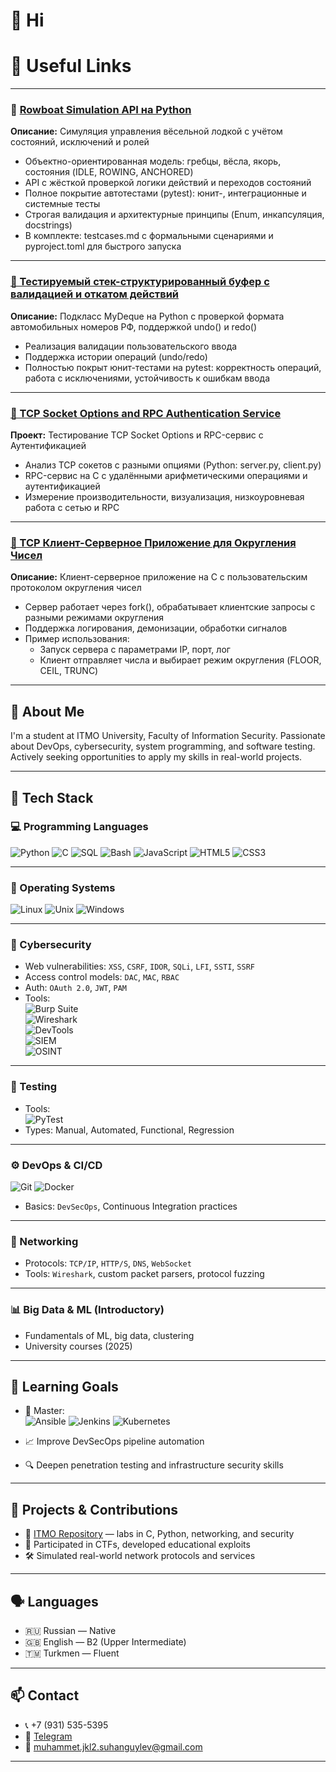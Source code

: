 # 👋 Hi

# 🔗 Useful Links

---

### 🧪 [Rowboat Simulation API на Python](https://github.com/JKL2theBest/rowboat-simulation)
**Описание:** Симуляция управления вёсельной лодкой с учётом состояний, исключений и ролей
- Объектно-ориентированная модель: гребцы, вёсла, якорь, состояния (IDLE, ROWING, ANCHORED)
- API с жёсткой проверкой логики действий и переходов состояний
- Полное покрытие автотестами (pytest): юнит-, интеграционные и системные тесты
- Строгая валидация и архитектурные принципы (Enum, инкапсуляция, docstrings)
- В комплекте: testcases.md с формальными сценариями и pyproject.toml для быстрого запуска

---

### [🧪 Тестируемый стек-структурированный буфер с валидацией и откатом действий](https://github.com/JKL2theBest/ITMO/tree/master/Programming/lab6)  
**Описание:** Подкласс MyDeque на Python с проверкой формата автомобильных номеров РФ, поддержкой undo() и redo()
- Реализация валидации пользовательского ввода
- Поддержка истории операций (undo/redo)
- Полностью покрыт юнит-тестами на pytest: корректность операций, работа с исключениями, устойчивость к ошибкам ввода

---

### [🧪 TCP Socket Options and RPC Authentication Service](https://github.com/JKL2theBest/ITMO/tree/master/OperatingSystems/lab9)  
**Проект:** Тестирование TCP Socket Options и RPC-сервис с Аутентификацией  
- Анализ TCP сокетов с разными опциями (Python: server.py, client.py)  
- RPC-сервис на C с удалёнными арифметическими операциями и аутентификацией  
- Измерение производительности, визуализация, низкоуровневая работа с сетью и RPC  

---

### [🧪 TCP Клиент-Серверное Приложение для Округления Чисел](https://github.com/JKL2theBest/ITMO/tree/master/SystemProgramming/lab2msN3246)  
**Описание:** Клиент-серверное приложение на C с пользовательским протоколом округления чисел  
- Сервер работает через fork(), обрабатывает клиентские запросы с разными режимами округления  
- Поддержка логирования, демонизации, обработки сигналов  
- Пример использования:  
  - Запуск сервера с параметрами IP, порт, лог  
  - Клиент отправляет числа и выбирает режим округления (FLOOR, CEIL, TRUNC)  

---

## 💼 About Me

I'm a student at ITMO University, Faculty of Information Security. Passionate about DevOps, cybersecurity, system programming, and software testing. Actively seeking opportunities to apply my skills in real-world projects.

---

## 🧠 Tech Stack

### 💻 Programming Languages  
![Python](https://img.shields.io/badge/-Python-3776AB?style=for-the-badge&logo=python&logoColor=white)
![C](https://img.shields.io/badge/-C-00599C?style=for-the-badge&logo=c&logoColor=white)
![SQL](https://img.shields.io/badge/-SQL-4479A1?style=for-the-badge&logo=postgresql&logoColor=white)
![Bash](https://img.shields.io/badge/-Bash-4EAA25?style=for-the-badge&logo=gnu-bash&logoColor=white)
![JavaScript](https://img.shields.io/badge/-JavaScript-F7DF1E?style=for-the-badge&logo=javascript&logoColor=black)
![HTML5](https://img.shields.io/badge/-HTML5-E34F26?style=for-the-badge&logo=html5&logoColor=white)
![CSS3](https://img.shields.io/badge/-CSS3-1572B6?style=for-the-badge&logo=css3&logoColor=white)

---

### 🐧 Operating Systems  
![Linux](https://img.shields.io/badge/-Linux-FCC624?style=for-the-badge&logo=linux&logoColor=black)
![Unix](https://img.shields.io/badge/-Unix-262D3A?style=for-the-badge&logo=gnu&logoColor=white)
![Windows](https://img.shields.io/badge/-Windows-0078D6?style=for-the-badge&logo=windows&logoColor=white)

---

### 🔐 Cybersecurity  
- Web vulnerabilities: `XSS`, `CSRF`, `IDOR`, `SQLi`, `LFI`, `SSTI`, `SSRF`  
- Access control models: `DAC`, `MAC`, `RBAC`  
- Auth: `OAuth 2.0`, `JWT`, `PAM`  
- Tools:  
  ![Burp Suite](https://img.shields.io/badge/-Burp%20Suite-FF6F00?style=for-the-badge&logo=burpsuite&logoColor=white)  
  ![Wireshark](https://img.shields.io/badge/-Wireshark-1679A7?style=for-the-badge&logo=wireshark&logoColor=white)  
  ![DevTools](https://img.shields.io/badge/-DevTools-4285F4?style=for-the-badge&logo=google-chrome&logoColor=white)  
  ![SIEM](https://img.shields.io/badge/-SIEM-00599C?style=for-the-badge)  
  ![OSINT](https://img.shields.io/badge/-OSINT-6A1B9A?style=for-the-badge)

---

### 🧪 Testing  
- Tools:  
  ![PyTest](https://img.shields.io/badge/-PyTest-0A9EDC?style=for-the-badge&logo=python&logoColor=white)  
- Types: Manual, Automated, Functional, Regression

---

### ⚙️ DevOps & CI/CD  
![Git](https://img.shields.io/badge/-Git-F05032?style=for-the-badge&logo=git&logoColor=white)
![Docker](https://img.shields.io/badge/-Docker-2496ED?style=for-the-badge&logo=docker&logoColor=white)  
- Basics: `DevSecOps`, Continuous Integration practices

---

### 📡 Networking  
- Protocols: `TCP/IP`, `HTTP/S`, `DNS`, `WebSocket`  
- Tools: `Wireshark`, custom packet parsers, protocol fuzzing

---

### 📊 Big Data & ML (Introductory)  
- Fundamentals of ML, big data, clustering  
- University courses (2025)

---

## 🎯 Learning Goals

- 🚀 Master:  
  ![Ansible](https://img.shields.io/badge/-Ansible-000000?style=for-the-badge&logo=ansible&logoColor=white)
  ![Jenkins](https://img.shields.io/badge/-Jenkins-D24939?style=for-the-badge&logo=jenkins&logoColor=white)
  ![Kubernetes](https://img.shields.io/badge/-Kubernetes-326CE5?style=for-the-badge&logo=kubernetes&logoColor=white)

- 📈 Improve DevSecOps pipeline automation  
- 🔍 Deepen penetration testing and infrastructure security skills

---

## 📁 Projects & Contributions

- 📌 [ITMO Repository](https://github.com/JKL2theBest/ITMO) — labs in C, Python, networking, and security
- 🧠 Participated in CTFs, developed educational exploits
- 🛠️ Simulated real-world network protocols and services

---

## 🗣️ Languages

- 🇷🇺 Russian — Native  
- 🇬🇧 English — B2 (Upper Intermediate)  
- 🇹🇲 Turkmen — Fluent  

---

## 📫 Contact

- 📞 +7 (931) 535-5395  
- 💬 [Telegram](https://t.me/jkl2youtube)  
- 📧 muhammet.jkl2.suhanguylev@gmail.com  

---
